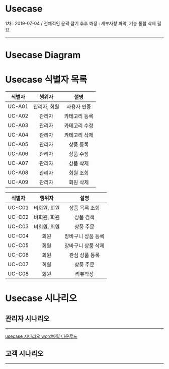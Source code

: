 # Usecase 

1차 : 2019-07-04 / 전체적인 윤곽 잡기
 추후 예정 : 세부사항 파악, 기능 통합 삭제 필요.

---
# Usecase Diagram


# Usecase 식별자 목록

| 식별자 |    행위자    |     설명      |
| :----: | :----------: | :-----------: |
| UC-A01 | 관리자, 회원 |  사용자 인증  |
| UC-A02 |    관리자    | 카테고리 등록 |
| UC-A03 |    관리자    | 카테고리 수정 |
| UC-A04 |    관리자    | 카테고리 삭제 |
| UC-A05 |    관리자    |   상품 등록   |
| UC-A06 |    관리자    |   상품 수정   |
| UC-A07 |    관리자    |   상품 삭제   |
| UC-A08 |    관리자    |   회원 조회   |
| UC-A09 |    관리자    |   회원 삭제   |

| 식별자 |    행위자    |        설명        |
| :----: | :----------: | :----------------: |
| UC-C01 | 비회원, 회원 |   상품 목록 조회   |
| UC-C02 | 비회원, 회원 |     상품 검색      |
| UC-C03 | 비회원, 회원 |     상품 주문      |
| UC-C04 |     회원     | 장바구니 상품 등록 |
| UC-C05 |     회원     | 장바구니 상품 삭제 |
| UC-C06 |     회원     |   관심 상품 등록   |
| UC-C07 |     회원     |     상품 주문      |
| UC-C08 |     회원     |      리뷰작성      |

# Usecase 시나리오

## 관리자 시나리오

------
[usecase 시나리오 word파일 다운로드](https://github.com/MaximSungmo/cafe24_shoppingmall_project/blob/master/Usecase/1차/usecase%20form_20190704.docx)


## 고객 시나리오

------



## 

